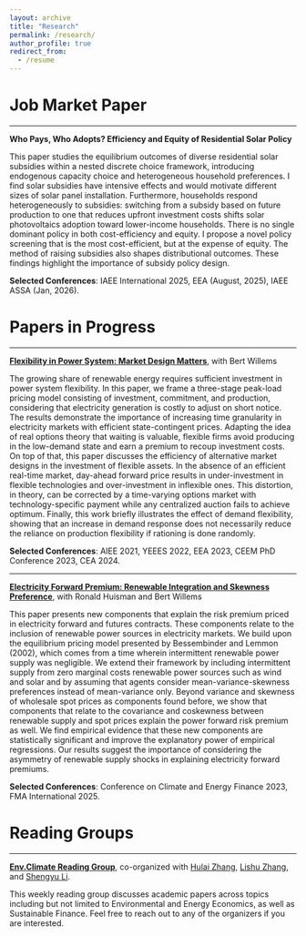 ```yaml
---
layout: archive
title: "Research"
permalink: /research/
author_profile: true
redirect_from:
  - /resume
---
```


Job Market Paper
======
***
**Who Pays, Who Adopts? Efficiency and Equity of Residential Solar Policy**
<!--Who Pays, Who Adopts? Efficiency and Equity of Residential Solar Policy](/files/JMP.pdf)-->

This paper studies the equilibrium outcomes of diverse residential solar subsidies within a nested discrete choice framework, introducing endogenous capacity choice and heterogeneous household preferences. I find solar subsidies have intensive effects and would motivate different sizes of solar panel installation. Furthermore, households respond heterogeneously to subsidies: switching from a subsidy based on future production to one that reduces upfront investment costs shifts solar photovoltaics adoption toward lower-income households. There is no single dominant policy in both cost-efficiency and equity. I propose a novel policy screening that is the most cost-efficient, but at the expense of equity. The method of raising subsidies also shapes distributional outcomes. These findings highlight the importance of subsidy policy design.

**Selected Conferences**: IAEE International 2025, EEA (August, 2025), IAEE ASSA (Jan, 2026).

Papers in Progress
======
***
**[Flexibility in Power System: Market Design Matters](/files/PhD_Project_1_Dongchen.pdf)**, with Bert Willems

<!--[Flexibility in Power System: Market Design Matters](/files/PhD_Project_1_Dongchen.pdf)-->
The growing share of renewable energy requires sufficient investment in power system flexibility. In this paper, we frame a three-stage peak-load pricing model consisting of investment, commitment, and production, considering that electricity generation is costly to adjust on short notice. The results demonstrate the importance of increasing time granularity in electricity markets with efficient state-contingent prices. Adapting the idea of real options theory that waiting is valuable, flexible firms avoid producing in the low-demand state and earn a premium to recoup investment costs.
On top of that, this paper discusses the efficiency of alternative market designs in the investment of flexible assets. In the absence of an efficient real-time market, day-ahead forward price results in under-investment in flexible technologies and over-investment in inflexible ones. This distortion, in theory, can be corrected by a time-varying options market with technology-specific payment while any centralized auction fails to achieve optimum. Finally, this work briefly illustrates the effect of demand flexibility, showing that an increase in demand response does not necessarily reduce the reliance on production flexibility if rationing is done randomly.

**Selected Conferences**: AIEE 2021, YEEES 2022, EEA 2023, CEEM PhD Conference 2023, CEA 2024.

***
**[Electricity Forward Premium: Renewable Integration and Skewness Preference](/files/Project_2.pdf)**, with Ronald Huisman and Bert Willems

This paper presents new components that explain the risk premium priced in electricity forward and futures contracts. These components relate to the inclusion of renewable power sources in electricity markets. We build upon the equilibrium pricing model presented by Bessembinder and Lemmon (2002), which comes from a time wherein intermittent renewable power supply was negligible. We extend their framework by including intermittent supply from zero marginal costs renewable power sources such as wind and solar and by assuming that agents consider mean-variance-skewness preferences instead of mean-variance only. Beyond variance and skewness of wholesale spot prices as components found before, we show that components that relate to the covariance and coskewness between renewable supply and spot prices explain the power forward risk premium as well. We find empirical evidence that these new components are statistically significant and improve the explanatory power of empirical regressions. Our results suggest the importance of considering the asymmetry of renewable supply shocks in explaining electricity forward premiums.

**Selected Conferences**: Conference on Climate and Energy Finance 2023, FMA International 2025.

Reading Groups
======
***
**[Env.Climate Reading Group](https://www.kdocs.cn/l/cfjbuzzQjTKH)**, co-organized with [Hulai Zhang](https://hulaizh.github.io/index.html), [Lishu Zhang](https://lishuz.github.io/), and [Shengyu Li](https://www.tilburguniversity.edu/staff/s-li_11).

This weekly reading group discusses academic papers across topics including but not limited to Environmental and Energy Economics, as well as Sustainable Finance. Feel free to reach out to any of the organizers if you are interested.

